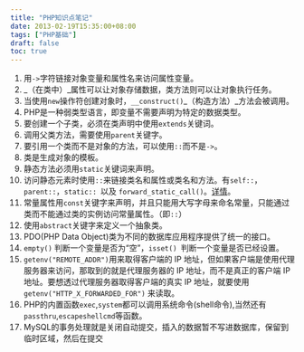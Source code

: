 ```yaml
---
title: "PHP知识点笔记"
date: 2013-02-19T15:35:00+08:00
tags: ["PHP基础"] 
draft: false
toc: true
---
```


1. 用`->`字符链接对象变量和属性名来访问属性变量。
2. _（在类中）_属性可以让对象存储数据，类方法则可以让对象执行任务。
3. 当使用`new`操作符创建对象时，`__construct()`_（构造方法）_方法会被调用。
4. PHP是一种弱类型语言，即变量不需要声明为特定的数据类型。
5. 要创建一个子类，必须在类声明中使用`extends`关键词。
6. 调用父类方法，需要使用`parent`关键字。
7. 要引用一个类而不是对象的方法，可以使用`::`而不是`->`。
8. 类是生成对象的模板。
9. 静态方法必须用`static`关键词来声明。
10. 访问静态元素时使用`::`来链接类名和属性或类名和方法。有`self::`，`parent::`，`static:: `以及 `forward_static_call()`。[详情](http://php.net/manual/zh/language.oop5.late-static-bindings.php)。
11. 常量属性用`const`关键字来声明，并且只能用大写字母来命名常量，只能通过类而不能通过类的实例访问常量属性。（即`::`）
12. 使用`abstract`关键字来定义一个抽象类。
13. PDO(PHP Data Object)类为不同的数据库应用程序提供了统一的接口。
14. `empty()` 判断一个变量是否为“空”，`isset() `判断一个变量是否已经设置。
15. `getenv("REMOTE_ADDR")`用来取得客户端的 IP 地址，但如果客户端是使用代理服务器来访问，那取到的就是代理服务器的 IP 地址，而不是真正的客户端 IP 地址。要想透过代理服务器取得客户端的真实 IP 地址，就要使用 `getenv("HTTP_X_FORWARDED_FOR")` 来读取。
16. PHP的内置函数`exec`,`system`都可以调用系统命令(shell命令),当然还有`passthru`,`escapeshellcmd`等函数。
17. MySQL的事务处理就是关闭自动提交，插入的数据暂不写进数据库，保留到临时区域，然后在提交